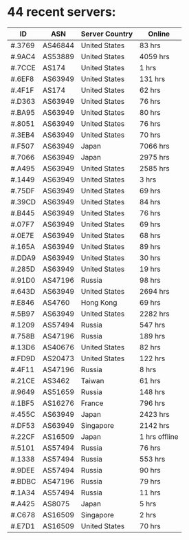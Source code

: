 # 44 recent servers:

| ID | ASN | Server Country | Online |
| ------ | ------ | ------ | ------ |
| #.3769 | AS46844 | United States | 83 hrs |
| #.9AC4 | AS53889 | United States | 4059 hrs |
| #.7CCE | AS174 | United States | 1 hrs |
| #.6EF8 | AS63949 | United States | 131 hrs |
| #.4F1F | AS174 | United States | 62 hrs |
| #.D363 | AS63949 | United States | 76 hrs |
| #.BA95 | AS63949 | United States | 80 hrs |
| #.8051 | AS63949 | United States | 76 hrs |
| #.3EB4 | AS63949 | United States | 70 hrs |
| #.F507 | AS63949 | Japan | 7066 hrs |
| #.7066 | AS63949 | Japan | 2975 hrs |
| #.A495 | AS63949 | United States | 2585 hrs |
| #.1449 | AS63949 | United States | 3 hrs |
| #.75DF | AS63949 | United States | 69 hrs |
| #.39CD | AS63949 | United States | 84 hrs |
| #.B445 | AS63949 | United States | 76 hrs |
| #.07F7 | AS63949 | United States | 69 hrs |
| #.0E7E | AS63949 | United States | 68 hrs |
| #.165A | AS63949 | United States | 89 hrs |
| #.DDA9 | AS63949 | United States | 30 hrs |
| #.285D | AS63949 | United States | 19 hrs |
| #.91D0 | AS47196 | Russia | 98 hrs |
| #.643D | AS63949 | United States | 2694 hrs |
| #.E846 | AS4760 | Hong Kong | 69 hrs |
| #.5B97 | AS63949 | United States | 2282 hrs |
| #.1209 | AS57494 | Russia | 547 hrs |
| #.758B | AS47196 | Russia | 189 hrs |
| #.13D6 | AS40676 | United States | 82 hrs |
| #.FD9D | AS20473 | United States | 122 hrs |
| #.4F11 | AS47196 | Russia | 8 hrs |
| #.21CE | AS3462 | Taiwan | 61 hrs |
| #.9649 | AS51659 | Russia | 148 hrs |
| #.1BF5 | AS16276 | France | 796 hrs |
| #.455C | AS63949 | Japan | 2423 hrs |
| #.DF53 | AS63949 | Singapore | 2142 hrs |
| #.22CF | AS16509 | Japan | 1 hrs offline |
| #.5101 | AS57494 | Russia | 76 hrs |
| #.1338 | AS57494 | Russia | 553 hrs |
| #.9DEE | AS57494 | Russia | 90 hrs |
| #.BDBC | AS47196 | Russia | 79 hrs |
| #.1A34 | AS57494 | Russia | 11 hrs |
| #.A425 | AS8075 | Japan | 5 hrs |
| #.C678 | AS16509 | Singapore | 2 hrs |
| #.E7D1 | AS16509 | United States | 70 hrs |

